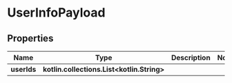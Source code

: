 
# UserInfoPayload

## Properties
Name | Type | Description | Notes
------------ | ------------- | ------------- | -------------
**userIds** | **kotlin.collections.List&lt;kotlin.String&gt;** |  | 



